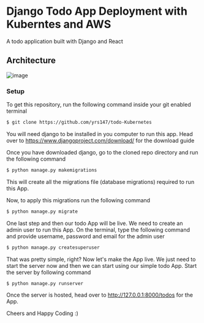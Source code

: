 # Django Todo App Deployment with Kuberntes and AWS
A todo application built with Django and React

## Architecture
![image](https://user-images.githubusercontent.com/98258627/215501005-a4f6090e-cc0d-47b9-ab57-aaeb95edb8d2.png)

### Setup
To get this repository, run the following command inside your git enabled terminal
```bash
$ git clone https://github.com/yrs147/todo-Kubernetes
```
You will need django to be installed in you computer to run this app. Head over to https://www.djangoproject.com/download/ for the download guide

Once you have downloaded django, go to the cloned repo directory and run the following command

```bash
$ python manage.py makemigrations
```

This will create all the migrations file (database migrations) required to run this App.

Now, to apply this migrations run the following command
```bash
$ python manage.py migrate
```

One last step and then our todo App will be live. We need to create an admin user to run this App. On the terminal, type the following command and provide username, password and email for the admin user
```bash
$ python manage.py createsuperuser
```

That was pretty simple, right? Now let's make the App live. We just need to start the server now and then we can start using our simple todo App. Start the server by following command

```bash
$ python manage.py runserver
```

Once the server is hosted, head over to http://127.0.0.1:8000/todos for the App.

Cheers and Happy Coding :)
